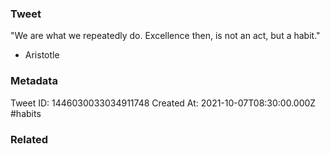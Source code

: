 ### Tweet
"We are what we repeatedly do. Excellence then, is not an act, but a habit." 

- Aristotle

### Metadata
Tweet ID: 1446030033034911748
Created At: 2021-10-07T08:30:00.000Z
#habits 

### Related

